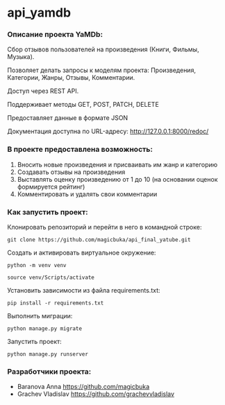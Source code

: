 # api_yamdb

### Описание проекта YaMDb:

Cбор отзывов пользователей на произведения (Книги, Фильмы, Музыка).

Позволяет делать запросы к моделям проекта: Произведения, Категории, Жанры, Отзывы, Комментарии.

Доступ через REST API.

Поддерживает методы GET, POST, PATCH, DELETE

Предоставляет данные в формате JSON

Документация доступна по URL-адресу: http://127.0.0.1:8000/redoc/

### В проекте предоставлена возможность:
   1. Вносить новые произведения и присваивать им жанр и категорию
   2. Создавать отзывы на произведения
   3. Выставлять оценку произведению от 1 до 10 (на основании оценок формируется рейтинг) 
   4. Комментировать и удалять свои комментарии

### Как запустить проект:

Клонировать репозиторий и перейти в него в командной строке:

```
git clone https://github.com/magicbuka/api_final_yatube.git
```

Cоздать и активировать виртуальное окружение:

```
python -m venv venv
```

```
source venv/Scripts/activate
```

Установить зависимости из файла requirements.txt:

```
pip install -r requirements.txt
```

Выполнить миграции:

```
python manage.py migrate
```

Запустить проект:

```
python manage.py runserver
```

### Разработчики проекта:
- Baranova Anna https://github.com/magicbuka
- Grachev Vladislav  https://github.com/grachevvladislav
